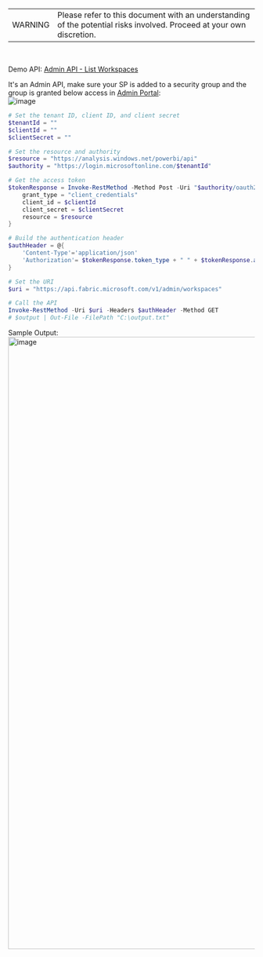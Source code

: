 <br>
<table>
<td>WARNING</td>
<td>Please refer to this document with an understanding of the potential risks involved. Proceed at your own discretion.</td>
</table>
<br>

Demo API:  [Admin API - List Workspaces](https://learn.microsoft.com/en-us/rest/api/fabric/admin/workspaces/list-workspaces?tabs=HTTP)

It's an Admin API, make sure your SP is added to a security group and the group is granted below access in [Admin Portal](https://app.powerbi.com/admin-portal): 
<br>![image](https://github.com/user-attachments/assets/53664599-78ef-4c51-88ff-461fe9ebb63f)



```PowerShell
# Set the tenant ID, client ID, and client secret
$tenantId = ""
$clientId = ""
$clientSecret = ""

# Set the resource and authority
$resource = "https://analysis.windows.net/powerbi/api"
$authority = "https://login.microsoftonline.com/$tenantId"

# Get the access token
$tokenResponse = Invoke-RestMethod -Method Post -Uri "$authority/oauth2/token" -Body @{
    grant_type = "client_credentials"
    client_id = $clientId
    client_secret = $clientSecret
    resource = $resource
}

# Build the authentication header
$authHeader = @{
    'Content-Type'='application/json'
    'Authorization'= $tokenResponse.token_type + " " + $tokenResponse.access_token
}

# Set the URI
$uri = "https://api.fabric.microsoft.com/v1/admin/workspaces"

# Call the API
Invoke-RestMethod -Uri $uri -Headers $authHeader -Method GET
# $output | Out-File -FilePath "C:\output.txt"
```

Sample Output: 
<br><img width="1248" alt="image" src="https://github.com/user-attachments/assets/16cb05fd-7e96-4f50-af09-8f9ed3178778">
